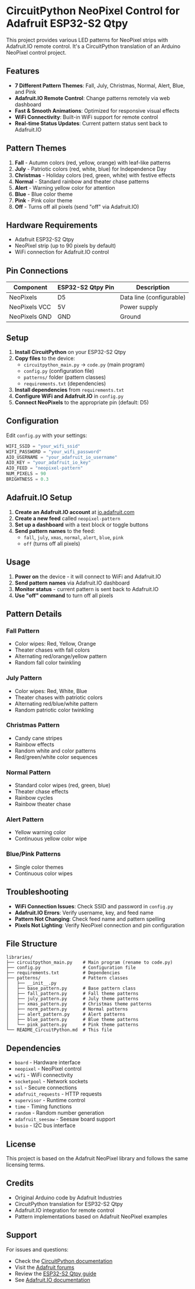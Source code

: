 # CircuitPython NeoPixel Control for Adafruit ESP32-S2 Qtpy

This project provides various LED patterns for NeoPixel strips with Adafruit.IO remote control. It's a CircuitPython translation of an Arduino NeoPixel control project.

## Features

- **7 Different Pattern Themes**: Fall, July, Christmas, Normal, Alert, Blue, and Pink
- **Adafruit.IO Remote Control**: Change patterns remotely via web dashboard
- **Fast & Smooth Animations**: Optimized for responsive visual effects
- **WiFi Connectivity**: Built-in WiFi support for remote control
- **Real-time Status Updates**: Current pattern status sent back to Adafruit.IO

## Pattern Themes

1. **Fall** - Autumn colors (red, yellow, orange) with leaf-like patterns
2. **July** - Patriotic colors (red, white, blue) for Independence Day
3. **Christmas** - Holiday colors (red, green, white) with festive effects
4. **Normal** - Standard rainbow and theater chase patterns
5. **Alert** - Warning yellow color for attention
6. **Blue** - Blue color theme
7. **Pink** - Pink color theme
8. **Off** - Turns off all pixels (send "off" via Adafruit.IO)

## Hardware Requirements

- Adafruit ESP32-S2 Qtpy
- NeoPixel strip (up to 90 pixels by default)
- WiFi connection for Adafruit.IO control

## Pin Connections

| Component | ESP32-S2 Qtpy Pin | Description |
|-----------|-------------------|-------------|
| NeoPixels | D5 | Data line (configurable) |
| NeoPixels VCC | 5V | Power supply |
| NeoPixels GND | GND | Ground |

## Setup

1. **Install CircuitPython** on your ESP32-S2 Qtpy
2. **Copy files** to the device:
   - `circuitpython_main.py` → `code.py` (main program)
   - `config.py` (configuration file)
   - `patterns/` folder (pattern classes)
   - `requirements.txt` (dependencies)
3. **Install dependencies** from `requirements.txt`
4. **Configure WiFi and Adafruit.IO** in `config.py`
5. **Connect NeoPixels** to the appropriate pin (default: D5)

## Configuration

Edit `config.py` with your settings:

```python
WIFI_SSID = "your_wifi_ssid"
WIFI_PASSWORD = "your_wifi_password"
AIO_USERNAME = "your_adafruit_io_username"
AIO_KEY = "your_adafruit_io_key"
AIO_FEED = "neopixel-pattern"
NUM_PIXELS = 90
BRIGHTNESS = 0.3
```

## Adafruit.IO Setup

1. **Create an Adafruit.IO account** at [io.adafruit.com](https://io.adafruit.com)
2. **Create a new feed** called `neopixel-pattern`
3. **Set up a dashboard** with a text block or toggle buttons
4. **Send pattern names** to the feed:
   - `fall`, `july`, `xmas`, `normal`, `alert`, `blue`, `pink`
   - `off` (turns off all pixels)

## Usage

1. **Power on** the device - it will connect to WiFi and Adafruit.IO
2. **Send pattern names** via Adafruit.IO dashboard
3. **Monitor status** - current pattern is sent back to Adafruit.IO
4. **Use "off" command** to turn off all pixels

## Pattern Details

### Fall Pattern
- Color wipes: Red, Yellow, Orange
- Theater chases with fall colors
- Alternating red/orange/yellow pattern
- Random fall color twinkling

### July Pattern
- Color wipes: Red, White, Blue
- Theater chases with patriotic colors
- Alternating red/blue/white pattern
- Random patriotic color twinkling

### Christmas Pattern
- Candy cane stripes
- Rainbow effects
- Random white and color patterns
- Red/green/white color sequences

### Normal Pattern
- Standard color wipes (red, green, blue)
- Theater chase effects
- Rainbow cycles
- Rainbow theater chase

### Alert Pattern
- Yellow warning color
- Continuous yellow color wipe

### Blue/Pink Patterns
- Single color themes
- Continuous color wipes

## Troubleshooting

- **WiFi Connection Issues**: Check SSID and password in `config.py`
- **Adafruit.IO Errors**: Verify username, key, and feed name
- **Pattern Not Changing**: Check feed name and pattern spelling
- **Pixels Not Lighting**: Verify NeoPixel connection and pin configuration

## File Structure

```
libraries/
├── circuitpython_main.py    # Main program (rename to code.py)
├── config.py                # Configuration file
├── requirements.txt         # Dependencies
├── patterns/                # Pattern classes
│   ├── __init__.py
│   ├── base_pattern.py      # Base pattern class
│   ├── fall_pattern.py      # Fall theme patterns
│   ├── july_pattern.py      # July theme patterns
│   ├── xmas_pattern.py      # Christmas theme patterns
│   ├── norm_pattern.py      # Normal patterns
│   ├── alert_pattern.py     # Alert patterns
│   ├── blue_pattern.py      # Blue theme patterns
│   └── pink_pattern.py      # Pink theme patterns
└── README_CircuitPython.md  # This file
```

## Dependencies

- `board` - Hardware interface
- `neopixel` - NeoPixel control
- `wifi` - WiFi connectivity
- `socketpool` - Network sockets
- `ssl` - Secure connections
- `adafruit_requests` - HTTP requests
- `supervisor` - Runtime control
- `time` - Timing functions
- `random` - Random number generation
- `adafruit_seesaw` - Seesaw board support
- `busio` - I2C bus interface

## License

This project is based on the Adafruit NeoPixel library and follows the same licensing terms.

## Credits

- Original Arduino code by Adafruit Industries
- CircuitPython translation for ESP32-S2 Qtpy
- Adafruit.IO integration for remote control
- Pattern implementations based on Adafruit NeoPixel examples

## Support

For issues and questions:
- Check the [CircuitPython documentation](https://docs.circuitpython.org/)
- Visit the [Adafruit forums](https://forums.adafruit.com/)
- Review the [ESP32-S2 Qtpy guide](https://learn.adafruit.com/adafruit-qt-py-esp32-s2)
- See [Adafruit.IO documentation](https://io.adafruit.com/api/docs/) 